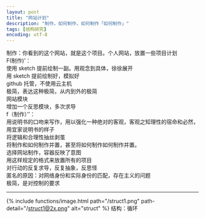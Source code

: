 ```yaml
---
layout: post
title: "网站计划"
description: "制作，如何制作，如何制作「如何制作」"
tags: [结构研究]
encoding: utf-8
---
```




制作：你看到的这个网站，就是这个项目。个人网站，放置一些项目计划  
F(制作)’：  
使用 sketch 提前绘制一副。用观念到具体，徐徐展开  
用 sketch 提前绘制好，模拟好  
github 托管，不使用云主机  
极简，表达这种极简，从内到外的极简  
网站模块  
增加一个反思模块，多次求导  
f（制作）’’：  
用说明书的口吻来写作，用以强化一种绝对的客观，客观之知理性的宿命和必然，用宜家说明书的样子  
将逻辑和合理性抽丝剥茧  
将制作和如何制作并置，甚至将如何制作如何制作并置。  
选择网站制作，容器反映了意图  
用这样规定的格式来放置所有的项目  
对行动的反复求导，反复抽象，反思怪  
匿名的原因：对网络身份和实际身份的匹配，存在主义的问题  
极简，是对控制的要求  

---

{% include functions/image.html path="/struct1.png"
                      path-detail="/struct1@2x.png"
                      alt="struct" %}
结构：循环